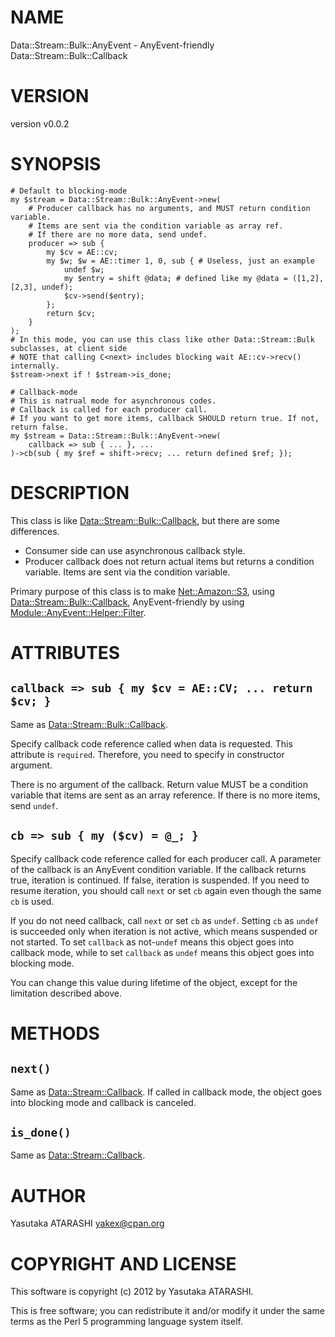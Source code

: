 # NAME

Data::Stream::Bulk::AnyEvent - AnyEvent-friendly Data::Stream::Bulk::Callback

# VERSION

version v0.0.2

# SYNOPSIS

    # Default to blocking-mode
    my $stream = Data::Stream::Bulk::AnyEvent->new(
        # Producer callback has no arguments, and MUST return condition variable.
        # Items are sent via the condition variable as array ref.
        # If there are no more data, send undef.
        producer => sub {
            my $cv = AE::cv;
            my $w; $w = AE::timer 1, 0, sub { # Useless, just an example
                undef $w;
                my $entry = shift @data; # defined like my @data = ([1,2], [2,3], undef);
                $cv->send($entry);
            };
            return $cv;
        }
    );
    # In this mode, you can use this class like other Data::Stream::Bulk subclasses, at client side
    # NOTE that calling C<next> includes blocking wait AE::cv->recv() internally.
    $stream->next if ! $stream->is_done;

    # Callback-mode
    # This is natrual mode for asynchronous codes.
    # Callback is called for each producer call.
    # If you want to get more items, callback SHOULD return true. If not, return false.
    my $stream = Data::Stream::Bulk::AnyEvent->new(
        callback => sub { ... }, ...
    )->cb(sub { my $ref = shift->recv; ... return defined $ref; });

# DESCRIPTION

This class is like [Data::Stream::Bulk::Callback](http://search.cpan.org/perldoc?Data::Stream::Bulk::Callback), but there are some differences.

- Consumer side can use asynchronous callback style.
- Producer callback does not return actual items but returns a condition variable. Items are sent via the condition variable.

Primary purpose of this class is to make [Net::Amazon::S3](http://search.cpan.org/perldoc?Net::Amazon::S3), using [Data::Stream::Bulk::Callback](http://search.cpan.org/perldoc?Data::Stream::Bulk::Callback), AnyEvent-friendly by using [Module::AnyEvent::Helper::Filter](http://search.cpan.org/perldoc?Module::AnyEvent::Helper::Filter).

# ATTRIBUTES

## `callback => sub { my $cv = AE::CV; ... return $cv; }`

Same as [Data::Stream::Bulk::Callback](http://search.cpan.org/perldoc?Data::Stream::Bulk::Callback).

Specify callback code reference called when data is requested.
This attribute is `required`. Therefore, you need to specify in constructor argument.

There is no argument of the callback. Return value MUST be a condition variable that items are sent as an array reference.
If there is no more items, send `undef`.

## `cb => sub { my ($cv) = @_; }`

Specify callback code reference called for each producer call.
A parameter of the callback is an AnyEvent condition variable.
If the callback returns true, iteration is continued.
If false, iteration is suspended.
If you need to resume iteration, you should call `next` or set `cb` again even though the same `cb` is used. 

If you do not need callback, call `next` or set `cb` as `undef`.
Setting `cb` as `undef` is succeeded only when iteration is not active, which means suspended or not started.
To set `callback` as not-`undef` means this object goes into callback mode,
while to set `callback` as `undef` means this object goes into blocking mode.

You can change this value during lifetime of the object, except for the limitation described above.

# METHODS

## `next()`

Same as [Data::Stream::Callback](http://search.cpan.org/perldoc?Data::Stream::Callback).
If called in callback mode, the object goes into blocking mode and callback is canceled.

## `is_done()`

Same as [Data::Stream::Callback](http://search.cpan.org/perldoc?Data::Stream::Callback).

# AUTHOR

Yasutaka ATARASHI <yakex@cpan.org>

# COPYRIGHT AND LICENSE

This software is copyright (c) 2012 by Yasutaka ATARASHI.

This is free software; you can redistribute it and/or modify it under
the same terms as the Perl 5 programming language system itself.
